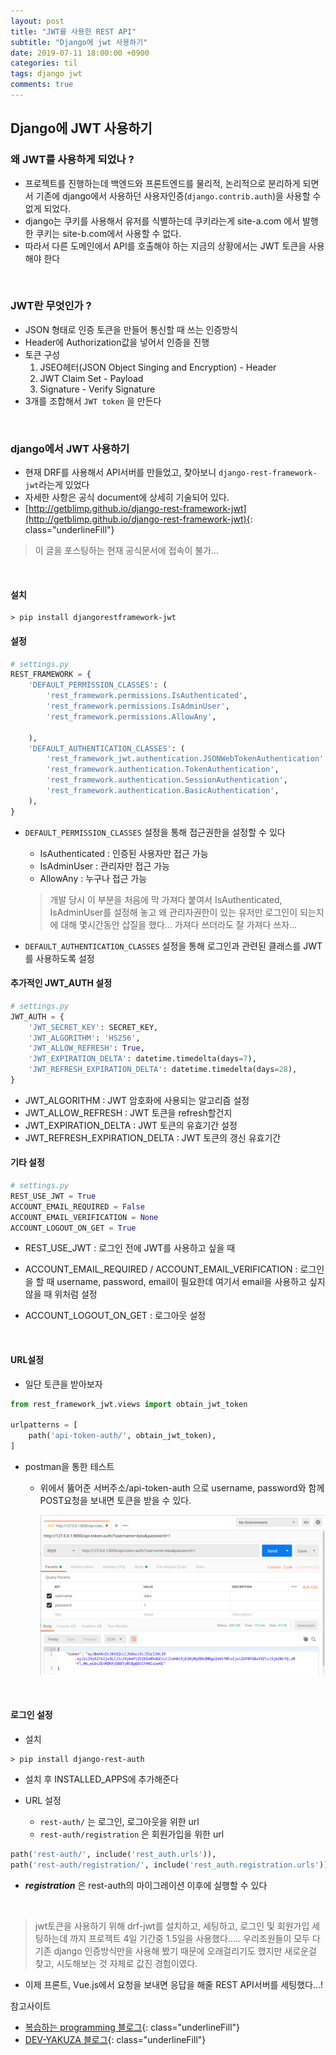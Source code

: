 ```yaml
---
layout: post
title: "JWT를 사용한 REST API"
subtitle: "Django에 jwt 사용하기"
date: 2019-07-11 18:00:00 +0900
categories: til
tags: django jwt
comments: true
---
```


## Django에 JWT 사용하기



### 왜 JWT를 사용하게 되었나 ?

- 프로젝트를 진행하는데 백엔드와 프론트엔드를 물리적, 논리적으로 분리하게 되면서 기존에 django에서 사용하던 사용자인증(`django.contrib.auth`)을 사용할 수 없게 되었다.
- django는 쿠키를 사용해서 유저를 식별하는데 쿠키라는게 site-a.com 에서 발행한 쿠키는 site-b.com에서 사용할 수 없다. 
- 따라서 다른 도메인에서 API를 호출해야 하는 지금의 상황에서는 JWT 토큰을 사용해야 한다

<br>

### JWT란 무엇인가 ?

- JSON 형태로 인증 토큰을 만들어 통신할 때 쓰는 인증방식
- Header에 Authorization값을 넣어서 인증을 진행
- 토큰 구성
  1. JSEO헤터(JSON Object Singing and Encryption) - Header
  2. JWT Claim Set - Payload
  3. Signature - Verify Signature
- 3개를 조합해서 `JWT token` 을 만든다

<br>

### django에서 JWT 사용하기

- 현재 DRF를 사용해서 API서버를 만들었고, 찾아보니 `django-rest-framework-jwt`라는게 있었다
- 자세한 사항은 공식 document에 상세히 기술되어 있다.
- [http://getblimp.github.io/django-rest-framework-jwt](http://getblimp.github.io/django-rest-framework-jwt){: class="underlineFill"}

> 이 글을 포스팅하는 현재 공식문서에 접속이 불가...

<br>

#### 설치

```
> pip install djangorestframework-jwt
```

#### 설정

```python
# settings.py
REST_FRAMEWORK = {
    'DEFAULT_PERMISSION_CLASSES': (
        'rest_framework.permissions.IsAuthenticated',
        'rest_framework.permissions.IsAdminUser',
        'rest_framework.permissions.AllowAny',

    ),
    'DEFAULT_AUTHENTICATION_CLASSES': (
        'rest_framework_jwt.authentication.JSONWebTokenAuthentication',
        'rest_framework.authentication.TokenAuthentication',
        'rest_framework.authentication.SessionAuthentication',
        'rest_framework.authentication.BasicAuthentication',
    ),
}
```

- `DEFAULT_PERMISSION_CLASSES` 설정을 통해 접근권한을 설정할 수 있다

  - IsAuthenticated : 인증된 사용자만 접근 가능
  - IsAdminUser : 관리자만 접근 가능
  - AllowAny : 누구나 접근 가능

  > 개발 당시 이 부분을 처음에 막 가져다 붙여서 IsAuthenticated, IsAdminUser를 설정해 놓고 왜 관리자권한이 있는 유저만 로그인이 되는지에 대해 몇시간동안 삽질을 했다... 가져다 쓰더라도 잘 가져다 쓰자...

- `DEFAULT_AUTHENTICATION_CLASSES` 설정을 통해 로그인과 관련된 클래스를 JWT를 사용하도록 설정

#### 추가적인 JWT_AUTH 설정

```python
# settings.py
JWT_AUTH = {
    'JWT_SECRET_KEY': SECRET_KEY,
    'JWT_ALGORITHM': 'HS256',
    'JWT_ALLOW_REFRESH': True,
    'JWT_EXPIRATION_DELTA': datetime.timedelta(days=7),
    'JWT_REFRESH_EXPIRATION_DELTA': datetime.timedelta(days=28),
}
```

- JWT_ALGORITHM : JWT 암호화에 사용되는 알고리즘 설정
- JWT_ALLOW_REFRESH : JWT 토큰을 refresh할건지
- JWT_EXPIRATION_DELTA : JWT 토큰의 유효기간 설정
- JWT_REFRESH_EXPIRATION_DELTA : JWT 토큰의 갱신 유효기간

#### 기타 설정

```python
# settings.py
REST_USE_JWT = True
ACCOUNT_EMAIL_REQUIRED = False
ACCOUNT_EMAIL_VERIFICATION = None
ACCOUNT_LOGOUT_ON_GET = True
```

- REST_USE_JWT : 로그인 전에 JWT를 사용하고 싶을 때
- ACCOUNT_EMAIL_REQUIRED / ACCOUNT_EMAIL_VERIFICATION :  로그인을 할 때 username, password, email이 필요한데 여기서 email을 사용하고 싶지 않을 때 위처럼 설정

- ACCOUNT_LOGOUT_ON_GET : 로그아웃 설정

<br>

#### URL설정

- 일단 토큰을 받아보자

```python
from rest_framework_jwt.views import obtain_jwt_token

urlpatterns = [
    path('api-token-auth/', obtain_jwt_token),
]
```

- postman을 통한 테스트

  - 위에서 뚫어준 서버주소/api-token-auth 으로 username, password와 함께 POST요청을 보내면 토큰을 받을 수 있다.

    ![postman-obtain-token](/img/in-post/postman-obtain-token.png)


<br>

#### 로그인 설정

- 설치

```
> pip install django-rest-auth
```

- 설치 후 INSTALLED_APPS에 추가해준다

- URL 설정
  - `rest-auth/` 는 로그인, 로그아웃을 위한 url
  - `rest-auth/registration` 은 회원가입을 위한 url

```python
path('rest-auth/', include('rest_auth.urls')),
path('rest-auth/registration/', include('rest_auth.registration.urls')),
```

- _**registration**_ 은 rest-auth의 마이그레이션 이후에 실행할 수 있다

<br>

> jwt토큰을 사용하기 위해 drf-jwt를 설치하고,  세팅하고, 로그인 및 회원가입 세팅하는데 까지 프로젝트 4일 기간중 1.5일을 사용했다..... 우리조원들이 모두 다 기존 django 인증방식만을 사용해 봤기 때문에 오래걸리기도 했지만 새로운걸 찾고, 시도해보는 것 자체로 값진 경험이였다.



- 이제 프론트, Vue.js에서 요청을 보내면 응답을 해줄 REST API서버를 세팅했다...!



참고사이트

- [복습하는 programming 블로그](https://supplementary.tistory.com/291){: class="underlineFill"}
- [DEV-YAKUZA 블로그](https://dev-yakuza.github.io/ko/django/jwt/){: class="underlineFill"}











